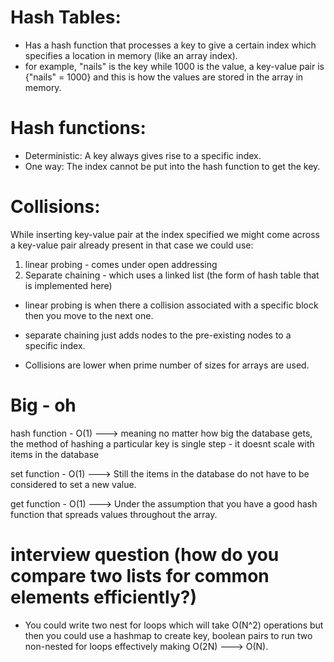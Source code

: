 # Hash Tables:

- Has a hash function that processes a key to give a certain index which specifies a location in memory (like an array index).
- for example, "nails" is the key while 1000 is the value, a key-value pair is {"nails" = 1000} and this is how the values are stored in the array in memory.

# Hash functions:

- Deterministic: A key always gives rise to a specific index. 
- One way: The index cannot be put into the hash function to get the key.

# Collisions:

While inserting key-value pair at the index specified we might come across a key-value pair already present in that case we could use: 
1) linear probing - comes under open addressing
2) Separate chaining - which uses a linked list (the form of hash table that is implemented here)

- linear probing is when there a collision associated with a specific block then you move to the next one.
- separate chaining just adds nodes to the pre-existing nodes to a specific index.

- Collisions are lower when prime number of sizes for arrays are used.

# Big - oh

hash function - O(1) ---> meaning no matter how big the database gets, the method of hashing a particular key is single step - it doesnt scale with items in the database

set function - O(1) ---> Still the items in the database do not have to be considered to set a new value.

get function - O(1) ---> Under the assumption that you have a good hash function that spreads values throughout the array. 

# interview question (how do you compare two lists for common elements efficiently?)

- You could write two nest for loops which will take O(N^2) operations but then you could use a hashmap to create key, boolean pairs to run two non-nested for loops effectively making O(2N) ---> O(N).